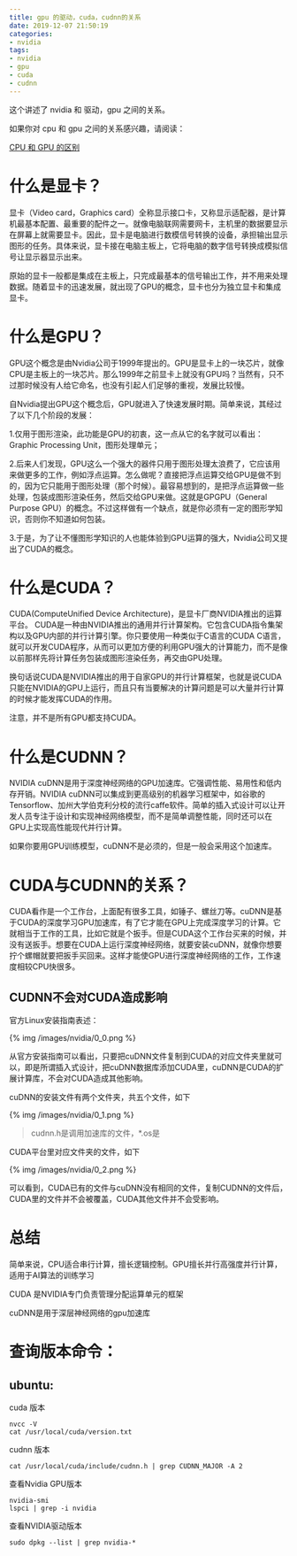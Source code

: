 ```yaml
---
title: gpu 的驱动，cuda，cudnn的关系
date: 2019-12-07 21:50:19
categories:
- nvidia
tags:
- nvidia
- gpu
- cuda
- cudnn
---
```

这个讲述了 nvidia 和 驱动，gpu 之间的关系。

<!-- more -->

如果你对 cpu 和 gpu 之间的关系感兴趣，请阅读：

[CPU 和 GPU 的区别](https://benpaodewoniu.github.io/2018/08/26/basis6/)

# 什么是显卡？

显卡（Video card，Graphics card）全称显示接口卡，又称显示适配器，是计算机最基本配置、最重要的配件之一。就像电脑联网需要网卡，主机里的数据要显示在屏幕上就需要显卡。因此，显卡是电脑进行数模信号转换的设备，承担输出显示图形的任务。具体来说，显卡接在电脑主板上，它将电脑的数字信号转换成模拟信号让显示器显示出来。

原始的显卡一般都是集成在主板上，只完成最基本的信号输出工作，并不用来处理数据。随着显卡的迅速发展，就出现了GPU的概念，显卡也分为独立显卡和集成显卡。

# 什么是GPU？

GPU这个概念是由Nvidia公司于1999年提出的。GPU是显卡上的一块芯片，就像CPU是主板上的一块芯片。那么1999年之前显卡上就没有GPU吗？当然有，只不过那时候没有人给它命名，也没有引起人们足够的重视，发展比较慢。

自Nvidia提出GPU这个概念后，GPU就进入了快速发展时期。简单来说，其经过了以下几个阶段的发展：

1.仅用于图形渲染，此功能是GPU的初衷，这一点从它的名字就可以看出：Graphic Processing Unit，图形处理单元；

2.后来人们发现，GPU这么一个强大的器件只用于图形处理太浪费了，它应该用来做更多的工作，例如浮点运算。怎么做呢？直接把浮点运算交给GPU是做不到的，因为它只能用于图形处理（那个时候）。最容易想到的，是把浮点运算做一些处理，包装成图形渲染任务，然后交给GPU来做。这就是GPGPU（General Purpose GPU）的概念。不过这样做有一个缺点，就是你必须有一定的图形学知识，否则你不知道如何包装。

3.于是，为了让不懂图形学知识的人也能体验到GPU运算的强大，Nvidia公司又提出了CUDA的概念。

# 什么是CUDA？

CUDA(ComputeUnified Device Architecture)，是显卡厂商NVIDIA推出的运算平台。 CUDA是一种由NVIDIA推出的通用并行计算架构。它包含CUDA指令集架构以及GPU内部的并行计算引擎。你只要使用一种类似于C语言的CUDA C语言，就可以开发CUDA程序，从而可以更加方便的利用GPU强大的计算能力，而不是像以前那样先将计算任务包装成图形渲染任务，再交由GPU处理。

换句话说CUDA是NVIDIA推出的用于自家GPU的并行计算框架，也就是说CUDA只能在NVIDIA的GPU上运行，而且只有当要解决的计算问题是可以大量并行计算的时候才能发挥CUDA的作用。

注意，并不是所有GPU都支持CUDA。

# 什么是CUDNN？

NVIDIA cuDNN是用于深度神经网络的GPU加速库。它强调性能、易用性和低内存开销。NVIDIA cuDNN可以集成到更高级别的机器学习框架中，如谷歌的Tensorflow、加州大学伯克利分校的流行caffe软件。简单的插入式设计可以让开发人员专注于设计和实现神经网络模型，而不是简单调整性能，同时还可以在GPU上实现高性能现代并行计算。

如果你要用GPU训练模型，cuDNN不是必须的，但是一般会采用这个加速库。

# CUDA与CUDNN的关系？

CUDA看作是一个工作台，上面配有很多工具，如锤子、螺丝刀等。cuDNN是基于CUDA的深度学习GPU加速库，有了它才能在GPU上完成深度学习的计算。它就相当于工作的工具，比如它就是个扳手。但是CUDA这个工作台买来的时候，并没有送扳手。想要在CUDA上运行深度神经网络，就要安装cuDNN，就像你想要拧个螺帽就要把扳手买回来。这样才能使GPU进行深度神经网络的工作，工作速度相较CPU快很多。

## CUDNN不会对CUDA造成影响

官方Linux安装指南表述：

{% img /images/nvidia/0_0.png %}

从官方安装指南可以看出，只要把cuDNN文件复制到CUDA的对应文件夹里就可以，即是所谓插入式设计，把cuDNN数据库添加CUDA里，cuDNN是CUDA的扩展计算库，不会对CUDA造成其他影响。

cuDNN的安装文件有两个文件夹，共五个文件，如下

{% img /images/nvidia/0_1.png %}

>cudnn.h是调用加速库的文件，*.os是

CUDA平台里对应文件夹的文件，如下

{% img /images/nvidia/0_2.png %}

可以看到，CUDA已有的文件与cuDNN没有相同的文件，复制CUDNN的文件后，CUDA里的文件并不会被覆盖，CUDA其他文件并不会受影响。

# 总结

简单来说，CPU适合串行计算，擅长逻辑控制。GPU擅长并行高强度并行计算，适用于AI算法的训练学习

CUDA 是NVIDIA专门负责管理分配运算单元的框架

cuDNN是用于深层神经网络的gpu加速库

# 查询版本命令：

## ubuntu:

cuda 版本

	nvcc -V
	cat /usr/local/cuda/version.txt

cudnn 版本 

	cat /usr/local/cuda/include/cudnn.h | grep CUDNN_MAJOR -A 2

查看Nvidia GPU版本

	nvidia-smi
	lspci | grep -i nvidia

查看NVIDIA驱动版本

	sudo dpkg --list | grep nvidia-*
